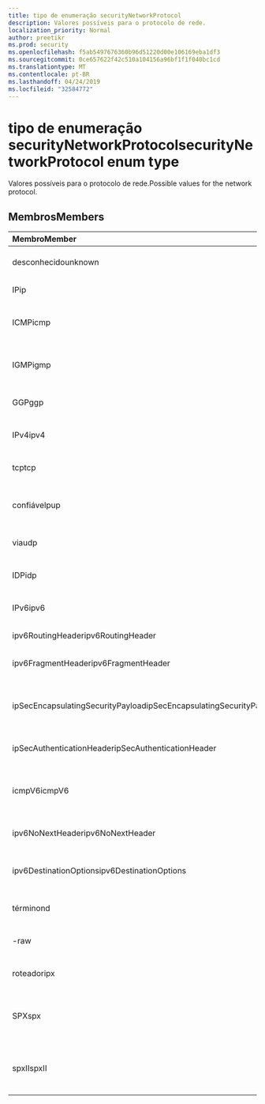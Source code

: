 ```yaml
---
title: tipo de enumeração securityNetworkProtocol
description: Valores possíveis para o protocolo de rede.
localization_priority: Normal
author: preetikr
ms.prod: security
ms.openlocfilehash: f5ab5497676360b96d51220d00e106169eba1df3
ms.sourcegitcommit: 0ce657622f42c510a104156a96bf1f1f040bc1cd
ms.translationtype: MT
ms.contentlocale: pt-BR
ms.lasthandoff: 04/24/2019
ms.locfileid: "32584772"
---
```

# <a name="securitynetworkprotocol-enum-type"></a><span data-ttu-id="ca0e4-103">tipo de enumeração securityNetworkProtocol</span><span class="sxs-lookup"><span data-stu-id="ca0e4-103">securityNetworkProtocol enum type</span></span>

<span data-ttu-id="ca0e4-104">Valores possíveis para o protocolo de rede.</span><span class="sxs-lookup"><span data-stu-id="ca0e4-104">Possible values for the network protocol.</span></span>

## <a name="members"></a><span data-ttu-id="ca0e4-105">Membros</span><span class="sxs-lookup"><span data-stu-id="ca0e4-105">Members</span></span>

|<span data-ttu-id="ca0e4-106">Membro</span><span class="sxs-lookup"><span data-stu-id="ca0e4-106">Member</span></span>|<span data-ttu-id="ca0e4-107">Valor</span><span class="sxs-lookup"><span data-stu-id="ca0e4-107">Value</span></span>|<span data-ttu-id="ca0e4-108">Descrição</span><span class="sxs-lookup"><span data-stu-id="ca0e4-108">Description</span></span>|
|:---|:---|:---|
|<span data-ttu-id="ca0e4-109">desconhecido</span><span class="sxs-lookup"><span data-stu-id="ca0e4-109">unknown</span></span>|<span data-ttu-id="ca0e4-110">-1</span><span class="sxs-lookup"><span data-stu-id="ca0e4-110">-1</span></span>|<span data-ttu-id="ca0e4-111">Protocolo desconhecido.</span><span class="sxs-lookup"><span data-stu-id="ca0e4-111">Unknown protocol.</span></span>|
|<span data-ttu-id="ca0e4-112">IP</span><span class="sxs-lookup"><span data-stu-id="ca0e4-112">ip</span></span>|<span data-ttu-id="ca0e4-113">,0</span><span class="sxs-lookup"><span data-stu-id="ca0e4-113">0</span></span>|<span data-ttu-id="ca0e4-114">Protocolo de Internet.</span><span class="sxs-lookup"><span data-stu-id="ca0e4-114">Internet Protocol.</span></span>|
|<span data-ttu-id="ca0e4-115">ICMP</span><span class="sxs-lookup"><span data-stu-id="ca0e4-115">icmp</span></span>|<span data-ttu-id="ca0e4-116">1</span><span class="sxs-lookup"><span data-stu-id="ca0e4-116">1</span></span>| <span data-ttu-id="ca0e4-117">Protocolo de mensagens de controle da Internet.</span><span class="sxs-lookup"><span data-stu-id="ca0e4-117">Internet Control Message Protocol.</span></span>|
|<span data-ttu-id="ca0e4-118">IGMP</span><span class="sxs-lookup"><span data-stu-id="ca0e4-118">igmp</span></span>|<span data-ttu-id="ca0e4-119">duas</span><span class="sxs-lookup"><span data-stu-id="ca0e4-119">2</span></span>| <span data-ttu-id="ca0e4-120">Protocolo de gerenciamento de grupos da Internet.</span><span class="sxs-lookup"><span data-stu-id="ca0e4-120">Internet Group Management Protocol.</span></span>|
|<span data-ttu-id="ca0e4-121">GGP</span><span class="sxs-lookup"><span data-stu-id="ca0e4-121">ggp</span></span>|<span data-ttu-id="ca0e4-122">3D</span><span class="sxs-lookup"><span data-stu-id="ca0e4-122">3</span></span>| <span data-ttu-id="ca0e4-123">Gateway para protocolo gateway.</span><span class="sxs-lookup"><span data-stu-id="ca0e4-123">Gateway To Gateway Protocol.</span></span>|
|<span data-ttu-id="ca0e4-124">IPv4</span><span class="sxs-lookup"><span data-stu-id="ca0e4-124">ipv4</span></span>|<span data-ttu-id="ca0e4-125">quatro</span><span class="sxs-lookup"><span data-stu-id="ca0e4-125">4</span></span>| <span data-ttu-id="ca0e4-126">Protocolo IP versão 4.</span><span class="sxs-lookup"><span data-stu-id="ca0e4-126">Internet Protocol version 4.</span></span>|
|<span data-ttu-id="ca0e4-127">tcp</span><span class="sxs-lookup"><span data-stu-id="ca0e4-127">tcp</span></span>|<span data-ttu-id="ca0e4-128">6</span><span class="sxs-lookup"><span data-stu-id="ca0e4-128">6</span></span>| <span data-ttu-id="ca0e4-129">Protocolo de controle de transmissão.</span><span class="sxs-lookup"><span data-stu-id="ca0e4-129">Transmission Control Protocol.</span></span>|
|<span data-ttu-id="ca0e4-130">confiável</span><span class="sxs-lookup"><span data-stu-id="ca0e4-130">pup</span></span>|<span data-ttu-id="ca0e4-131">3,6</span><span class="sxs-lookup"><span data-stu-id="ca0e4-131">12</span></span>| <span data-ttu-id="ca0e4-132">Protocolo de pacote universal do PARC.</span><span class="sxs-lookup"><span data-stu-id="ca0e4-132">PARC Universal Packet Protocol.</span></span>|
|<span data-ttu-id="ca0e4-133">via</span><span class="sxs-lookup"><span data-stu-id="ca0e4-133">udp</span></span>|<span data-ttu-id="ca0e4-134">17.07.06</span><span class="sxs-lookup"><span data-stu-id="ca0e4-134">17</span></span>| <span data-ttu-id="ca0e4-135">Protocolo de dataGrama de usuário.</span><span class="sxs-lookup"><span data-stu-id="ca0e4-135">User Datagram Protocol.</span></span>|
|<span data-ttu-id="ca0e4-136">IDP</span><span class="sxs-lookup"><span data-stu-id="ca0e4-136">idp</span></span>|<span data-ttu-id="ca0e4-137">22</span><span class="sxs-lookup"><span data-stu-id="ca0e4-137">22</span></span>| <span data-ttu-id="ca0e4-138">Protocolo de dataGrama da Internet.</span><span class="sxs-lookup"><span data-stu-id="ca0e4-138">Internet Datagram Protocol.</span></span>|
|<span data-ttu-id="ca0e4-139">IPv6</span><span class="sxs-lookup"><span data-stu-id="ca0e4-139">ipv6</span></span>|<span data-ttu-id="ca0e4-140">41</span><span class="sxs-lookup"><span data-stu-id="ca0e4-140">41</span></span>| <span data-ttu-id="ca0e4-141">Protocolo IP versão 6 (IPv6).</span><span class="sxs-lookup"><span data-stu-id="ca0e4-141">Internet Protocol version 6 (ipv6).</span></span>|
|<span data-ttu-id="ca0e4-142">ipv6RoutingHeader</span><span class="sxs-lookup"><span data-stu-id="ca0e4-142">ipv6RoutingHeader</span></span>|<span data-ttu-id="ca0e4-143">43</span><span class="sxs-lookup"><span data-stu-id="ca0e4-143">43</span></span>| <span data-ttu-id="ca0e4-144">cabeçalho de roteamento IPv6.</span><span class="sxs-lookup"><span data-stu-id="ca0e4-144">ipv6 Routing header.</span></span>|
|<span data-ttu-id="ca0e4-145">ipv6FragmentHeader</span><span class="sxs-lookup"><span data-stu-id="ca0e4-145">ipv6FragmentHeader</span></span>|<span data-ttu-id="ca0e4-146">44</span><span class="sxs-lookup"><span data-stu-id="ca0e4-146">44</span></span>| <span data-ttu-id="ca0e4-147">cabeçalho de fragmento IPv6.</span><span class="sxs-lookup"><span data-stu-id="ca0e4-147">ipv6 Fragment header.</span></span>|
|<span data-ttu-id="ca0e4-148">ipSecEncapsulatingSecurityPayload</span><span class="sxs-lookup"><span data-stu-id="ca0e4-148">ipSecEncapsulatingSecurityPayload</span></span>|<span data-ttu-id="ca0e4-149">50</span><span class="sxs-lookup"><span data-stu-id="ca0e4-149">50</span></span>| <span data-ttu-id="ca0e4-150">cabeçalho de carga de segurança de encapsulamento IPv6.</span><span class="sxs-lookup"><span data-stu-id="ca0e4-150">ipv6 Encapsulating Security Payload header.</span></span>|
|<span data-ttu-id="ca0e4-151">ipSecAuthenticationHeader</span><span class="sxs-lookup"><span data-stu-id="ca0e4-151">ipSecAuthenticationHeader</span></span>|<span data-ttu-id="ca0e4-152">51</span><span class="sxs-lookup"><span data-stu-id="ca0e4-152">51</span></span>| <span data-ttu-id="ca0e4-153">cabeçalho de autenticação IPv6.</span><span class="sxs-lookup"><span data-stu-id="ca0e4-153">ipv6 Authentication header.</span></span>|
|<span data-ttu-id="ca0e4-154">icmpV6</span><span class="sxs-lookup"><span data-stu-id="ca0e4-154">icmpV6</span></span>|<span data-ttu-id="ca0e4-155">58</span><span class="sxs-lookup"><span data-stu-id="ca0e4-155">58</span></span>| <span data-ttu-id="ca0e4-156">Protocolo de mensagens de controle da Internet para IPv6.</span><span class="sxs-lookup"><span data-stu-id="ca0e4-156">Internet Control Message Protocol for ipv6.</span></span>|
|<span data-ttu-id="ca0e4-157">ipv6NoNextHeader</span><span class="sxs-lookup"><span data-stu-id="ca0e4-157">ipv6NoNextHeader</span></span>|<span data-ttu-id="ca0e4-158">59</span><span class="sxs-lookup"><span data-stu-id="ca0e4-158">59</span></span>| <span data-ttu-id="ca0e4-159">IPv6 sem cabeçalho seguinte.</span><span class="sxs-lookup"><span data-stu-id="ca0e4-159">ipv6 No next header.</span></span>|
|<span data-ttu-id="ca0e4-160">ipv6DestinationOptions</span><span class="sxs-lookup"><span data-stu-id="ca0e4-160">ipv6DestinationOptions</span></span>|<span data-ttu-id="ca0e4-161">60</span><span class="sxs-lookup"><span data-stu-id="ca0e4-161">60</span></span>| <span data-ttu-id="ca0e4-162">cabeçalho de opções de destino IPv6.</span><span class="sxs-lookup"><span data-stu-id="ca0e4-162">ipv6 Destination Options header.</span></span>|
|<span data-ttu-id="ca0e4-163">término</span><span class="sxs-lookup"><span data-stu-id="ca0e4-163">nd</span></span>|<span data-ttu-id="ca0e4-164">77</span><span class="sxs-lookup"><span data-stu-id="ca0e4-164">77</span></span>| <span data-ttu-id="ca0e4-165">Protocolo de disco de rede (não oficial).</span><span class="sxs-lookup"><span data-stu-id="ca0e4-165">Net Disk Protocol (unofficial).</span></span>|
|<span data-ttu-id="ca0e4-166">-</span><span class="sxs-lookup"><span data-stu-id="ca0e4-166">raw</span></span>|<span data-ttu-id="ca0e4-167">255</span><span class="sxs-lookup"><span data-stu-id="ca0e4-167">255</span></span>| <span data-ttu-id="ca0e4-168">Protocolo de pacote IP bruto.</span><span class="sxs-lookup"><span data-stu-id="ca0e4-168">Raw IP packet protocol.</span></span>|
|<span data-ttu-id="ca0e4-169">roteador</span><span class="sxs-lookup"><span data-stu-id="ca0e4-169">ipx</span></span>|<span data-ttu-id="ca0e4-170">1000</span><span class="sxs-lookup"><span data-stu-id="ca0e4-170">1000</span></span>| <span data-ttu-id="ca0e4-171">Protocolo Internet Packet Exchange.</span><span class="sxs-lookup"><span data-stu-id="ca0e4-171">Internet Packet Exchange Protocol.</span></span>|
|<span data-ttu-id="ca0e4-172">SPX</span><span class="sxs-lookup"><span data-stu-id="ca0e4-172">spx</span></span>|<span data-ttu-id="ca0e4-173">1256</span><span class="sxs-lookup"><span data-stu-id="ca0e4-173">1256</span></span>| <span data-ttu-id="ca0e4-174">Protocolo de troca de pacotes sequenciado.</span><span class="sxs-lookup"><span data-stu-id="ca0e4-174">Sequenced Packet Exchange protocol.</span></span>|
|<span data-ttu-id="ca0e4-175">spxII</span><span class="sxs-lookup"><span data-stu-id="ca0e4-175">spxII</span></span>|<span data-ttu-id="ca0e4-176">1257</span><span class="sxs-lookup"><span data-stu-id="ca0e4-176">1257</span></span>| <span data-ttu-id="ca0e4-177">Protocolo de troca de pacotes de versão 2.</span><span class="sxs-lookup"><span data-stu-id="ca0e4-177">Sequenced Packet Exchange version 2 protocol.</span></span>|
